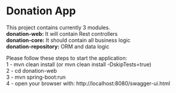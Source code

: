 # Donation App
This project contains currently 3 modules.<br/>
<strong>donation-web:</strong> It will contain Rest controllers<br/>
<strong>donation-core:</strong> It should contain all business logic<br/>
<strong>donation-repository:</strong> ORM and data logic<br/>

Please follow these steps to start the application:<br/>
1 - mvn clean install (or mvn clean install -DskipTests=true)<br/>
2 - cd donation-web<br/>
3 - mvn spring-boot:run<br/>
4 - open your browser with: http://localhost:8080/swagger-ui.html<br/>

